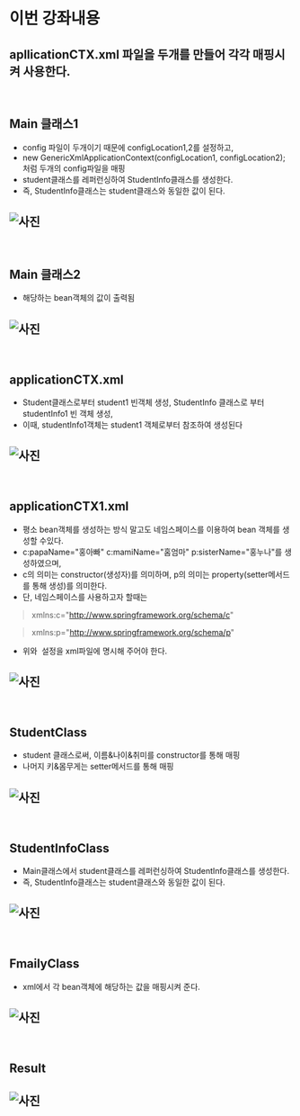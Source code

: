 # 이번 강좌내용
## apllicationCTX.xml 파일을 두개를 만들어 각각 매핑시켜 사용한다.

<br/>

## Main 클래스1 
- config 파일이 두개이기 때문에 configLocation1,2를 설정하고,
- new GenericXmlApplicationContext(configLocation1, configLocation2); 처럼 두개의 config파일을 매핑
- student클래스를 레퍼런싱하여 StudentInfo클래스를 생성한다.
- 즉, StudentInfo클래스는 student클래스와 동일한 값이 된다.
## ![사진](https://github.com/leedongjoon121/SpringFramework_study/blob/lecture4/img/main1.JPG?raw=true)

<br/>
  
## Main 클래스2
- 해당하는 bean객체의 값이 출력됨
## ![사진](https://github.com/leedongjoon121/SpringFramework_study/blob/lecture4/img/main2.JPG?raw=true)

<br/>

## applicationCTX.xml
- Student클래스로부터 student1 빈객체 생성,  StudentInfo 클래스로 부터 studentInfo1 빈 객체 생성,
- 이때, studentInfo1객체는 student1 객체로부터 참조하여 생성된다
## ![사진](https://github.com/leedongjoon121/SpringFramework_study/blob/lecture4/img/applicationCTX.JPG?raw=true)

<br/>

## applicationCTX1.xml
- 평소 bean객체를 생성하는 방식 말고도 네임스페이스를 이용하여 bean 객체를 생성할 수있다.
- c:papaName="홍아빠" c:mamiName="홈엄마" p:sisterName="홍누나"를 생성하였으며,
- c의 의미는 constructor(생성자)를 의미하며, p의 의미는 property(setter메서드를 통해 생성)를 의미한다.
- 단, 네임스페이스를 사용하고자 할때는 
> xmlns:c="http://www.springframework.org/schema/c"

>	xmlns:p="http://www.springframework.org/schema/p"
- 위와  설정을 xml파일에 명시해 주어야 한다.
## ![사진](https://github.com/leedongjoon121/SpringFramework_study/blob/lecture4/img/applicationCTX1.JPG?raw=true)

<br/>

## StudentClass
- student 클래스로써, 이름&나이&취미를 constructor를 통해 매핑
- 나머지 키&몸무게는 setter메서드를 통해 매핑
## ![사진](https://github.com/leedongjoon121/SpringFramework_study/blob/lecture4/img/Studentclass.JPG?raw=true)

<br/>

## StudentInfoClass
- Main클래스에서 student클래스를 레퍼런싱하여 StudentInfo클래스를 생성한다.
- 즉, StudentInfo클래스는 student클래스와 동일한 값이 된다.
## ![사진](https://github.com/leedongjoon121/SpringFramework_study/blob/lecture4/img/StudentInfoclass.JPG?raw=true)

<br/>

## FmailyClass
- xml에서 각 bean객체에 해당하는 값을 매핑시켜 준다.
## ![사진](https://github.com/leedongjoon121/SpringFramework_study/blob/lecture4/img/familyclass.JPG?raw=true)

<br/>

## Result
## ![사진](https://github.com/leedongjoon121/SpringFramework_study/blob/lecture4/img/result.JPG?raw=true)
